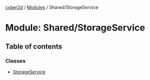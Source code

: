 [cyber2d](../README.md) / [Modules](../modules.md) / Shared/StorageService

# Module: Shared/StorageService

## Table of contents

### Classes

- [StorageService](../classes/Shared_StorageService.StorageService.md)
